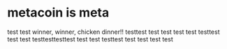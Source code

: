 # metacoin is meta

test
test
winner, winner, chicken dinner!!
testtest
test
test
test
test
testtest
test
test
testtesttesttest
test
test
testtest
test
test
test
test
